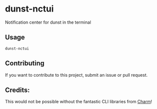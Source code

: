 # dunst-nctui

Notification center for dunst in the terminal

## Usage

```
dunst-nctui
```

## Contributing

If you want to contribute to this project, submit an issue or pull request.

## Credits:

This would not be possible without the fantastic CLI libraries from [Charm](https://charm.sh/)!
